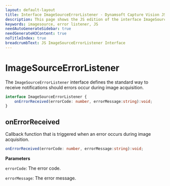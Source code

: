 ```yaml
---
layout: default-layout
title: Interface ImageSourceErrorListener - Dynamsoft Capture Vision JS Edition API Reference
description: This page shows the JS edition of the interface ImageSourceErrorListener in Core Module.
keywords: imagesource, error listener, JS
needAutoGenerateSidebar: true
needGenerateH3Content: true
noTitleIndex: true
breadcrumbText: JS ImageSourceErrorListener Interface
---
```


# ImageSourceErrorListener

The `ImageSourceErrorListener` interface defines the standard way to receive notifications should errors occur during image acquisition.

```typescript
interface ImageSourceErrorListener {
    onErrorReceived(errorCode: number, errorMessage:string):void;
} 
```

## onErrorReceived

Callback function that is triggered when an error occurs during image acquisition.

```typescript
onErrorReceived(errorCode: number, errorMessage:string):void;
```

**Parameters**

`errorCode`: The error code.

`errorMessage`: The error message.
